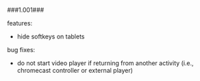 ###1.001###

features:
  * hide softkeys on tablets

bug fixes:
  * do not start video player if returning from another activity (i.e., chromecast controller or external player)

